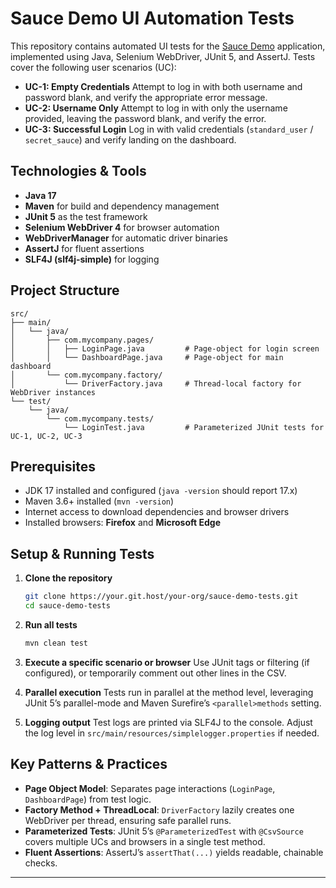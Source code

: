 # Sauce Demo UI Automation Tests

This repository contains automated UI tests for the [Sauce Demo](https://www.saucedemo.com/) application, implemented using Java, Selenium WebDriver, JUnit 5, and AssertJ. Tests cover the following user scenarios (UC):

* **UC-1: Empty Credentials**
  Attempt to log in with both username and password blank, and verify the appropriate error message.
* **UC-2: Username Only**
  Attempt to log in with only the username provided, leaving the password blank, and verify the error.
* **UC-3: Successful Login**
  Log in with valid credentials (`standard_user` / `secret_sauce`) and verify landing on the dashboard.

## Technologies & Tools

* **Java 17**
* **Maven** for build and dependency management
* **JUnit 5** as the test framework
* **Selenium WebDriver 4** for browser automation
* **WebDriverManager** for automatic driver binaries
* **AssertJ** for fluent assertions
* **SLF4J (slf4j-simple)** for logging

## Project Structure

```
src/
├── main/
│   └── java/
│       ├── com.mycompany.pages/
│       │   ├── LoginPage.java         # Page-object for login screen
│       │   └── DashboardPage.java     # Page-object for main dashboard
│       └── com.mycompany.factory/
│           └── DriverFactory.java     # Thread-local factory for WebDriver instances
└── test/
    └── java/
        └── com.mycompany.tests/
            └── LoginTest.java         # Parameterized JUnit tests for UC-1, UC-2, UC-3
```

## Prerequisites

* JDK 17 installed and configured (`java -version` should report 17.x)
* Maven 3.6+ installed (`mvn -version`)
* Internet access to download dependencies and browser drivers
* Installed browsers: **Firefox** and **Microsoft Edge**

## Setup & Running Tests

1. **Clone the repository**

   ```bash
   git clone https://your.git.host/your-org/sauce-demo-tests.git
   cd sauce-demo-tests
   ```

2. **Run all tests**

   ```bash
   mvn clean test
   ```

3. **Execute a specific scenario or browser**
   Use JUnit tags or filtering (if configured), or temporarily comment out other lines in the CSV.

4. **Parallel execution**
   Tests run in parallel at the method level, leveraging JUnit 5’s parallel-mode and Maven Surefire’s `<parallel>methods` setting.

5. **Logging output**
   Test logs are printed via SLF4J to the console. Adjust the log level in `src/main/resources/simplelogger.properties` if needed.

## Key Patterns & Practices

* **Page Object Model**: Separates page interactions (`LoginPage`, `DashboardPage`) from test logic.
* **Factory Method + ThreadLocal**: `DriverFactory` lazily creates one WebDriver per thread, ensuring safe parallel runs.
* **Parameterized Tests**: JUnit 5’s `@ParameterizedTest` with `@CsvSource` covers multiple UCs and browsers in a single test method.
* **Fluent Assertions**: AssertJ’s `assertThat(...)` yields readable, chainable checks.

---